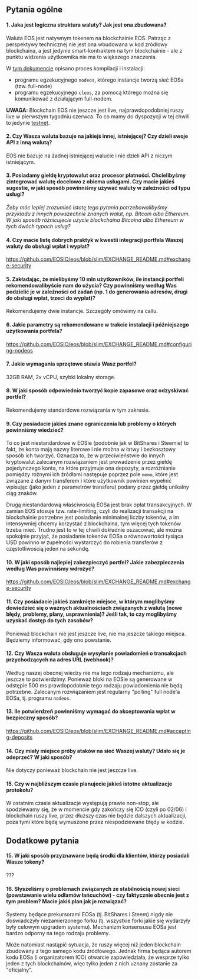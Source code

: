 ##  Pytania ogólne

#### 1. Jaka jest logiczna struktura waluty? Jak jest ona zbudowana?

Waluta EOS jest natywnym tokenem na blockchainie EOS. Patrząc z perspektywy technicznej nie jest ona wbudowana w kod zródłowy blockchaina, a jest jedynie smart-kontraktem na tym blockchainie - ale z punktu widzenia użytkownika nie ma to większego znaczenia.

W [tym dokumencie](https://github.com/EOSIO/eos/wiki/Local-Environment#1-getting-the-code) opisano proces kompilacji i instalacji:

* programu egzekucyjnego `nodeos`, którego instancje tworzą sieć EOSa (tzw. full-node)
* programu egzekucyjnego `cleos`, za pomocą którego można się komunikować z działającym full-nodem.

**UWAGA:** Blockchain EOS nie jeszcze jest live, najprawdopodobniej ruszy live w pierwszym tygodniu czerwca. To co mamy do dyspozycji w tej chwili to jedynie [testnet](https://github.com/EOSIO/eos/blob/master/testnet.md).

#### 2. Czy Wasza waluta bazuje na jakiejś innej, istniejącej? Czy dzieli swoje API z inną walutą?

EOS nie bazuje na żadnej istniejącej walucie i nie dzieli API z niczym istniejącym.

#### 3. Posiadamy giełdę kryptowalut oraz procesor płatności. Chcielibyśmy zintegrować walutę docelowo z obiema usługami. Czy macie jakieś sugestie, w jaki sposób powinniśmy używać waluty w zależności od typu usługi?

*Żeby móc lepiej zrozumieć istotę tego pytania potrzebowalibyśmy przykładu z innych powszechnie znanych walut, np. Bitcoin albo Ethereum. W jaki sposób różnicujecie użycie blockchaina Bitcoina albo Ethereum w tych dwóch typach usług?*

#### 4. Czy macie listę dobrych praktyk w kwestii integracji portfela Waszej waluty do obsługi wpłat i wypłat?

<https://github.com/EOSIO/eos/blob/slim/EXCHANGE_README.md#exchange-security>

#### 5. Zakładając, że mielibyśmy 10 mln użytkowników, ile instancji portfeli rekomendowalibyście nam do użycia? Czy powinniśmy według Was podzielić je w zależności od zadań (np. 1 do generowania adresów, drugi do obsługi wpłat, trzeci do wypłat)?

Rekomendujemy dwie instancje. Szczegóły omówimy na callu.

#### 6. Jakie parametry są rekomendowane w trakcie instalacji i późniejszego użytkowania portfela?

<https://github.com/EOSIO/eos/blob/slim/EXCHANGE_README.md#configuring-nodeos>

#### 7. Jakie wymagania sprzętowe stawia Wasz portfel?

32GB RAM, 2x vCPU, szybki lokalny storage.

#### 8. W jaki sposób odpowiednio tworzyć kopie zapasowe oraz odzyskiwać portfel?

Rekomendujemy standardowe rozwiązania w tym zakresie.

#### 9. Czy posiadacie jakieś znane ograniczenia lub problemy o których powinniśmy wiedzieć?

To co jest niestandardowe w EOSie (podobnie jak w BitShares i Steemie) to fakt, że konta mają nazwy literowe i nie można w łatwy i bezkosztowy sposób ich tworzyć. Oznacza to, że w przeciwieństwie do innych kryptowalut zalecanym rozwiązaniem jest prowadzenie przez giełdę pojedynczego konta, na które przyjmuje ona depozyty, a rozróżnianie pomiędzy rożnymi ich źródłami następuje poprzez pole `memo`, które jest związane z danym transferem i które użytkownik powinien wypełnić wpisując (jako jeden z parametrów transferu) podany przez giełdę unikalny ciąg znaków.

Drugą niestandardową właściwością EOSa jest brak opłat transakcyjnych. W zamian EOS stosuje tzw. rate-limiting, czyli do realizacji transakcji na blockchainie potrzebne jest posiadanie minimalnej liczby tokenów, a im intensywniej chcemy korzystać z blockchaina, tym więcej tych tokenów trzeba mieć. Trudno jest to w tej chwili dokładnie oszacować, ale można spokojnie przyjąć, że posiadanie tokenów EOSa o równowartości tysiąca USD powinno w zupełności wystarczyć do robienia transferów z częstotliwością jeden na sekundę. 

#### 10. W jaki sposób najlepiej zabezpieczyć portfel? Jakie zabezpieczenia według Was powinniśmy wdrożyć?

<https://github.com/EOSIO/eos/blob/slim/EXCHANGE_README.md#exchange-security>

#### 11. Czy posiadacie jakieś zamknięte miejsce, w którym moglibyśmy dowiedzieć się o ważnych aktualnościach związanych z walutą (nowe błędy, problemy, plany, usprawnienia)? Jeśli tak, to czy moglibyśmy uzyskać dostęp do tych zasobów?

Ponieważ blockchain nie jest jeszcze live, nie ma jeszcze takiego miejsca. Będziemy informować, gdy ono powstanie.

#### 12. Czy Wasza waluta obsługuje wysyłanie powiadomień o transakcjach przychodzących na adres URL (webhook)? 

Według naszej obecnej wiedzy nie ma tego rodzaju mechanizmu, ale jeszcze to potwierdzimy. Ponieważ bloki na EOSie są generowane w odstępie 500 ms prawdopodobnie tego rodzaju powiadomienia nie będą potrzebne. Zalecanym rozwiązaniem jest regularny "polling" full node'a EOSa, tj. programu `nodeos`.

#### 13. Ile potwierdzeń powinniśmy wymagać do akceptowania wpłat w bezpieczny sposób?

<https://github.com/EOSIO/eos/blob/slim/EXCHANGE_README.md#accepting-deposits>

#### 14. Czy miały miejsce próby ataków na sieć Waszej waluty? Udało się je odeprzeć? W jaki sposób?

Nie dotyczy ponieważ blockchain nie jest jeszcze live.

#### 15. Czy w najbliższym czasie planujecie jakieś istotne aktualizacje protokołu?

W ostatnim czasie aktualizacje występują prawie non-stop, ale spodziewamy się, że w momencie gdy zakończy się ICO (czyli po 02/06) i blockchain ruszy live, przez dłuższy czas nie będzie dalszych aktualizacji, poza tymi które będą wymuszone przez niespodziewane błędy w kodzie.

## Dodatkowe pytania

#### 15. W jaki sposób przyznawane będą środki dla klientów, którzy posiadali Wasze tokeny? 

???

#### 16. Słyszeliśmy o problemach związanych ze stabilnością nowej sieci (powstawanie wielu odłamów łańcuchów) - czy faktycznie obecnie jest z tym problem? Macie jakiś plan jak je rozwiązać?

Systemy będące prekursorami EOSa (tj. BitShares i Steem) nigdy nie doświadczyły niezamierzonego forku (tj. wszystkie forki jakie się wydarzyły były celowym upgradem systemu). Mechanizm konsensusu EOSa jest bardzo odporny na tego rodzaju problemy.

Może natomiast nastąpić sytuacja, że ruszy więcej niż jeden blockchain zbudowany z tego samego kodu źródłowego. Jednak firma będąca autorem kodu EOSa (i organizatorem ICO) otwarcie zapowiedziała, że wesprze tylko jeden z tych blockchainów, więc tylko jeden z nich uznany zostanie za "oficjalny".